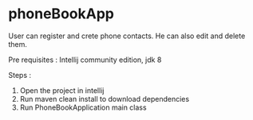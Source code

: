# phoneBookApp

User can register and crete phone contacts. He can also edit and delete them.

Pre requisites : 
 Intellij community edition, jdk 8 


Steps : 
1) Open the project in intellij
2) Run maven clean install to download dependencies
3) Run PhoneBookApplication main class 